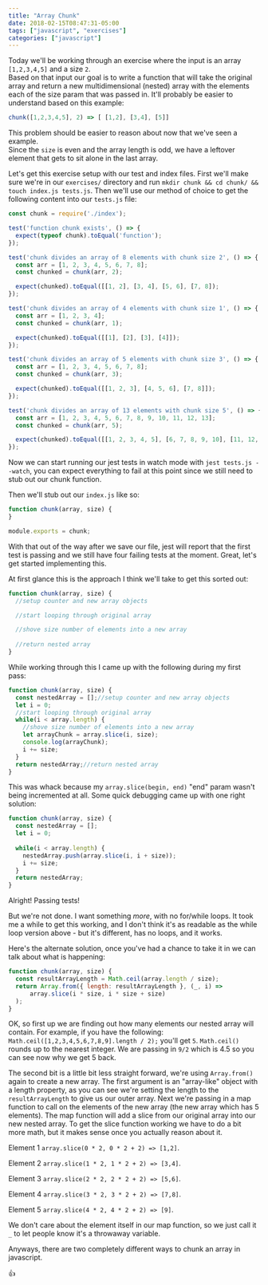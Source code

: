 ```yaml
---
title: "Array Chunk"
date: 2018-02-15T08:47:31-05:00
tags: ["javascript", "exercises"]
categories: ["javascript"]
---
```


Today we'll be working through an exercise where the input is an array `[1,2,3,4,5]` and a size `2`.  
Based on that input our goal is to write a function that will take the original array and return a new multidimensional (nested) array with the elements each of the size param that was passed in.
It'll probably be easier to understand based on this example:

```javascript
chunk([1,2,3,4,5], 2) => [ [1,2], [3,4], [5]]
```

This problem should be easier to reason about now that we've seen a example.  
Since the `size` is even and the array length is odd, we have a leftover element that gets to sit alone in the last array.

Let's get this exercise setup with our test and index files.  First we'll make sure we're in our `exercises/` directory and run `mkdir chunk && cd chunk/ && touch index.js tests.js`.
Then we'll use our method of choice to get the following content into our `tests.js` file:
```javascript
const chunk = require('./index');

test('function chunk exists', () => {
  expect(typeof chunk).toEqual('function');
});

test('chunk divides an array of 8 elements with chunk size 2', () => {
  const arr = [1, 2, 3, 4, 5, 6, 7, 8];
  const chunked = chunk(arr, 2);

  expect(chunked).toEqual([[1, 2], [3, 4], [5, 6], [7, 8]);
});

test('chunk divides an array of 4 elements with chunk size 1', () => {
  const arr = [1, 2, 3, 4];
  const chunked = chunk(arr, 1);

  expect(chunked).toEqual([[1], [2], [3], [4]]);
});

test('chunk divides an array of 5 elements with chunk size 3', () => {
  const arr = [1, 2, 3, 4, 5, 6, 7, 8];
  const chunked = chunk(arr, 3);

  expect(chunked).toEqual([[1, 2, 3], [4, 5, 6], [7, 8]]);
});

test('chunk divides an array of 13 elements with chunk size 5', () => {
  const arr = [1, 2, 3, 4, 5, 6, 7, 8, 9, 10, 11, 12, 13];
  const chunked = chunk(arr, 5);

  expect(chunked).toEqual([[1, 2, 3, 4, 5], [6, 7, 8, 9, 10], [11, 12, 13]]);
});
```

Now we can start running our jest tests in watch mode with `jest tests.js --watch`, you can expect everything to fail at this point since we still need to stub out our chunk function.

Then we'll stub out our `index.js` like so:
```javascript
function chunk(array, size) {
}

module.exports = chunk;
```

With that out of the way after we save our file, jest will report that the first test is passing and we still have four failing tests at the moment.  Great, let's get started implementing this.

At first glance this is the approach I think we'll take to get this sorted out:
```javascript
function chunk(array, size) {
  //setup counter and new array objects

  //start looping through original array

  //shove size number of elements into a new array
  
  //return nested array
}
```

While working through this I came up with the following during my first pass:
```javascript
function chunk(array, size) {
  const nestedArray = [];//setup counter and new array objects
  let i = 0;
  //start looping through original array
  while(i < array.length) {
    //shove size number of elements into a new array
    let arrayChunk = array.slice(i, size);
    console.log(arrayChunk);
    i += size;
  }
  return nestedArray;//return nested array
}
```
This was whack because my `array.slice(begin, end)` "end" param wasn't being incremented at all.
Some quick debugging came up with one right solution:
```javascript
function chunk(array, size) {
  const nestedArray = [];
  let i = 0;
  
  while(i < array.length) {
    nestedArray.push(array.slice(i, i + size));
    i += size;
  }
  return nestedArray;
}
```

Alright!  Passing tests!

But we're not done.  I want something _more_, with no for/while loops.
It took me a while to get this working, and I don't think it's as readable as the while loop version above - but it's different, has no loops, and it works.

Here's the alternate solution, once you've had a chance to take it in we can talk about what is happening:
```javascript
function chunk(array, size) {
  const resultArrayLength = Math.ceil(array.length / size);
  return Array.from({ length: resultArrayLength }, (_, i) =>
      array.slice(i * size, i * size + size)
  );
}
```

OK, so first up we are finding out how many elements our nested array will contain.
For example, if you have the following: `Math.ceil([1,2,3,4,5,6,7,8,9].length / 2);` you'll get `5`.
`Math.ceil()` rounds up to the nearest integer.  We are passing in `9/2` which is 4.5 so you can see now why we get 5 back.

The second bit is a little bit less straight forward, we're using `Array.from()` again to create a new array.  The first argument is an "array-like" object with a length property, as you can see we're setting the length to the `resultArrayLength` to give us our outer array.
Next we're passing in a map function to call on the elements of the new array (the new array which has 5 elements).  The map function will add a slice from our original array into our new nested array.
To get the slice function working we have to do a bit more math, but it makes sense once you actually reason about it.

Element 1 `array.slice(0 * 2, 0 * 2 + 2) => [1,2]`.

Element 2 `array.slice(1 * 2, 1 * 2 + 2) => [3,4]`.

Element 3 `array.slice(2 * 2, 2 * 2 + 2) => [5,6]`.

Element 4 `array.slice(3 * 2, 3 * 2 + 2) => [7,8]`.

Element 5 `array.slice(4 * 2, 4 * 2 + 2) => [9]`.

We don't care about the element itself in our map function, so we just call it `_` to let people know it's a throwaway variable.

Anyways, there are two completely different ways to chunk an array in javascript.

:thumbsup:
